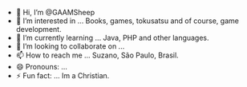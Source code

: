 - 👋 Hi, I’m @GAAMSheep
- 👀 I’m interested in ... Books, games, tokusatsu and of course, game development.
- 🌱 I’m currently learning ... Java, PHP and other languages.
- 💞️ I’m looking to collaborate on ...
- 📫 How to reach me ... Suzano, São Paulo, Brasil.
- 😄 Pronouns: ...
- ⚡ Fun fact: ... Im a Christian.

<!---
GAAMSheep/GAAMSheep is a ✨ special ✨ repository because its `README.md` (this file) appears on your GitHub profile.
You can click the Preview link to take a look at your changes.
--->
